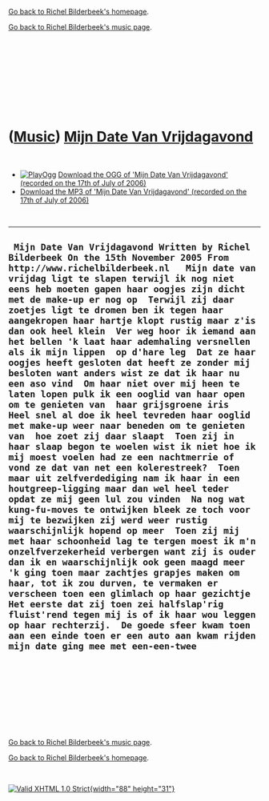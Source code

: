 [Go back to Richel Bilderbeek's homepage](index.htm).

[Go back to Richel Bilderbeek's music page](Music.htm).

 

 

 

 

 

([Music](Music.htm)) [Mijn Date Van Vrijdagavond](SongMijnDateVanVrijdagavond.htm)
==================================================================================

 

-   [![PlayOgg](http://static.fsf.org/playogg/Play_ogg_80x15.png "I support PlayOgg!")](http://playogg.org)
    [Download the OGG of 'Mijn Date Van Vrijdagavond' (recorded on the
    17th of July of 2006)](CD06_15MijnDateVanVrijdagavond20060717_2.ogg)
-   [Download the MP3 of 'Mijn Date Van Vrijdagavond' (recorded on the
    17th of July of 2006)](CD06_15MijnDateVanVrijdagavond20060717_2.mp3)

 

  ------------------------------------------------------------------------------------------------------------------------------------------------------------------------------------------------------------------------------------------------------------------------------------------------------------------------------------------------------------------------------------------------------------------------------------------------------------------------------------------------------------------------------------------------------------------------------------------------------------------------------------------------------------------------------------------------------------------------------------------------------------------------------------------------------------------------------------------------------------------------------------------------------------------------------------------------------------------------------------------------------------------------------------------------------------------------------------------------------------------------------------------------------------------------------------------------------------------------------------------------------------------------------------------------------------------------------------------------------------------------------------------------------------------------------------------------------------------------------------------------------------------------------------------------------------------------------------------------------------------------------------------------------------------------------------------------------------------------------------------------------------------------------------------------------
  ` Mijn Date Van Vrijdagavond Written by Richel Bilderbeek On the 15th November 2005 From http://www.richelbilderbeek.nl   Mijn date van vrijdag ligt te slapen terwijl ik nog niet eens heb moeten gapen haar oogjes zijn dicht met de make-up er nog op  Terwijl zij daar zoetjes ligt te dromen ben ik tegen haar aangekropen haar hartje klopt rustig maar z'is dan ook heel klein  Ver weg hoor ik iemand aan het bellen 'k laat haar ademhaling versnellen als ik mijn lippen  op d'hare leg  Dat ze haar oogjes heeft gesloten dat heeft ze zonder mij besloten want anders wist ze dat ik haar nu een aso vind  Om haar niet over mij heen te laten lopen pulk ik een ooglid van haar open om te genieten van  haar grijsgroene iris  Heel snel al doe ik heel tevreden haar ooglid met make-up weer naar beneden om te genieten van  hoe zoet zij daar slaapt  Toen zij in haar slaap begon te woelen wist ik niet hoe ik mij moest voelen had ze een nachtmerrie of vond ze dat van net een kolerestreek?  Toen maar uit zelfverdediging nam ik haar in een houtgreep-ligging maar dan wel heel teder opdat ze mij geen lul zou vinden  Na nog wat kung-fu-moves te ontwijken bleek ze toch voor mij te bezwijken zij werd weer rustig waarschijnlijk hopend op meer  Toen zij mij met haar schoonheid lag te tergen moest ik m'n onzelfverzekerheid verbergen want zij is ouder dan ik en waarschijnlijk ook geen maagd meer  'k ging toen maar zachtjes grapjes maken om haar, tot ik zou durven, te vermaken er verscheen toen een glimlach op haar gezichtje  Het eerste dat zij toen zei halfslap'rig fluist'rend tegen mij is of ik haar wou leggen op haar rechterzij.  De goede sfeer kwam toen aan een einde toen er een auto aan kwam rijden mijn date ging mee met een-een-twee`
  ------------------------------------------------------------------------------------------------------------------------------------------------------------------------------------------------------------------------------------------------------------------------------------------------------------------------------------------------------------------------------------------------------------------------------------------------------------------------------------------------------------------------------------------------------------------------------------------------------------------------------------------------------------------------------------------------------------------------------------------------------------------------------------------------------------------------------------------------------------------------------------------------------------------------------------------------------------------------------------------------------------------------------------------------------------------------------------------------------------------------------------------------------------------------------------------------------------------------------------------------------------------------------------------------------------------------------------------------------------------------------------------------------------------------------------------------------------------------------------------------------------------------------------------------------------------------------------------------------------------------------------------------------------------------------------------------------------------------------------------------------------------------------------------------------

 

 

 

 

 

[Go back to Richel Bilderbeek's music page](Music.htm).

[Go back to Richel Bilderbeek's homepage](index.htm).

 

[![Valid XHTML 1.0 Strict](valid-xhtml10.png){width="88"
height="31"}](http://validator.w3.org/check?uri=referer)
